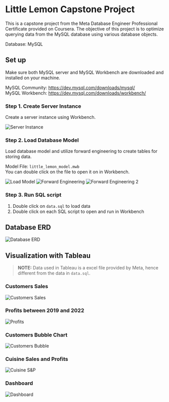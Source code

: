 # Little Lemon Capstone Project

This is a capstone project from the Meta Database Engineer Professional Certificate provided on Coursera. The objective of this project is to optimize querying data from the MySQL database using various database objects.

Database: MySQL

## Set up

Make sure both MySQL server and MySQL Workbench are downloaded and installed on your machine.

MySQL Community: https://dev.mysql.com/downloads/mysql/
<br>MySQL Workbench: https://dev.mysql.com/downloads/workbench/

### Step 1. Create Server Instance

Create a server instance using Workbench.

![Server Instance](./images/setup/01_server_instance.png)

### Step 2. Load Database Model

Load database model and utilize forward engineering to create tables for storing data.

Model File: `little_lemon_model.mwb`
<br>You can double click on the file to open it on in Workbench.

![Load Model](./images/setup/02_load_modal.png)
![Forward Engineering](./images/setup/03_forward_engineering.png)
![Forward Engineering 2](./images/setup/04_forward_engineering_2.png)

### Step 3. Run SQL script

1. Double click on `data.sql` to load data
2. Double click on each SQL script to open and run in Workbench

## Database ERD

![Database ERD](./images/db_model.png)

## Visualization with Tableau

> **NOTE:** Data used in Tableau is a excel file provided by Meta, hence different from the data in `data.sql`.

### Customers Sales

![Customers Sales](./images/customers_sales.png)

### Profits between 2019 and 2022

![Profits](./images/profits_chart.png)

### Customers Bubble Chart

![Customers Bubble](./images/customer_bubble_chart.png)

### Cuisine Sales and Profits

![Cuisine S&P](./images/cuisine_s&p.png)

### Dashboard

![Dashboard](./images/sales_dashboard.png)
